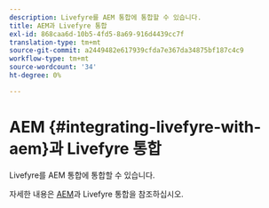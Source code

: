 ```yaml
---
description: Livefyre를 AEM 통합에 통합할 수 있습니다.
title: AEM과 Livefyre 통합
exl-id: 868caa6d-10b5-4fd5-8a69-916d4439cc7f
translation-type: tm+mt
source-git-commit: a2449482e617939cfda7e367da34875bf187c4c9
workflow-type: tm+mt
source-wordcount: '34'
ht-degree: 0%

---
```


# AEM {#integrating-livefyre-with-aem}과 Livefyre 통합

Livefyre를 AEM 통합에 통합할 수 있습니다.

자세한 내용은 [AEM](https://helpx.adobe.com/experience-manager/6-3/sites/administering/using/livefyre.html)과 Livefyre 통합을 참조하십시오.
